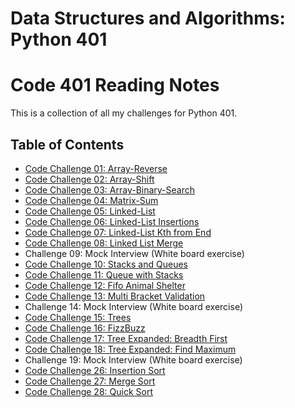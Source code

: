 # Data Structures and Algorithms: Python 401
# Code 401 Reading Notes
This is a collection of all my challenges for Python 401.

## Table of Contents
- [Code Challenge 01: Array-Reverse](dsa/challenges/array_reverse/README.md)
- [Code Challenge 02: Array-Shift](dsa/challenges/array_shift/README.md)
- [Code Challenge 03: Array-Binary-Search](dsa/challenges/array_binary_search/README.md)
- [Code Challenge 04: Matrix-Sum](dsa/challenges/matrix_sum/README.md)
- [Code Challenge 05: Linked-List](dsa/data_structures/linked_list/README.md)
- [Code Challenge 06: Linked-List Insertions](dsa/data_structures/ll_insertions/README.md)
- [Code Challenge 07: Linked-List Kth from End](dsa/data_structures/ll_kth_from_end/README.md)
- [Code Challenge 08: Linked List Merge](dsa/challenges/ll_merge/README.md)
- Challenge 09: Mock Interview (White board exercise)
- [Code Challenge 10: Stacks and Queues](dsa/data_structures/stack_and_queues/README.md)
- [Code Challenge 11: Queue with Stacks](dsa/challenges/queue_with_stacks/README.md)
- [Code Challenge 12: Fifo Animal Shelter](dsa/challenges/fifo_animal_shelter/README.md)
- [Code Challenge 13: Multi Bracket Validation](dsa/challenges/multi_bracket_validation/README.md)
- Challenge 14: Mock Interview (White board exercise)
- [Code Challenge 15: Trees](dsa/data_structures/tree/README.md)
- [Code Challenge 16: FizzBuzz](dsa/challenges/fizz_buzz_tree/README.md)
- [Code Challenge 17: Tree Expanded: Breadth First](dsa/chllenges/tree_expanded_breadth_first/README.md)
- [Code Challenge 18: Tree Expanded: Find Maximum](dsa/challenges/tree_expanded_find_maximum/README.md)
- Challenge 19: Mock Interview (White board exercise)
- [Code Challenge 26: Insertion Sort](dsa/challenges/insertion_sort/README.md)
- [Code Challenge 27: Merge Sort](dsa/challenges/merge_sort/README.md)
- [Code Challenge 28: Quick Sort](dsa/challenges/quick_sort/README.md)
